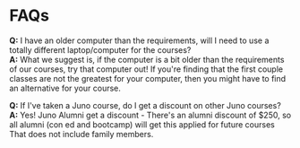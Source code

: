 # FAQs

**Q:** I have an older computer than the requirements, will I need to use a totally different laptop/computer for the courses? </br>
**A:** What we suggest is, if the computer is a bit older than the requirements of our courses, try that computer out! If you're finding that the first couple classes are not the greatest for your computer, then you might have to find an alternative for your course.

**Q:** If I've taken a Juno course, do I get a discount on other Juno courses? </br>
**A:** Yes! Juno Alumni get a discount - There's an alumni discount of $250, so all alumni (con ed and bootcamp) will get this applied for future courses
That does not include family members.

